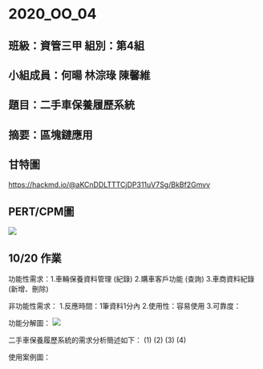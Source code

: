 # 2020_OO_04

## 班級：資管三甲  組別：第4組

## 小組成員：何暘 林淙琭 陳馨維

## 題目：二手車保養履歷系統

## 摘要：區塊鏈應用


## 甘特圖

<https://hackmd.io/@aKCnDDLTTTCjDP311uV7Sg/BkBf2Gmvv>

## PERT/CPM圖
![](https://i.imgur.com/MCCJTYz.jpg)


## 10/20 作業

功能性需求：1.車輛保養資料管理 (紀錄)
           2.購車客戶功能 (查詢)
           3.車商資料紀錄 (新增、刪除)

非功能性需求：
1.反應時間：1筆資料1分內
2.使用性：容易使用
3.可靠度：
             
功能分解圖：
![](https://i.imgur.com/g67NLTL.jpeg)

二手車保養履歷系統的需求分析簡述如下：
(1)
(2)
(3)
(4)

使用案例圖：
